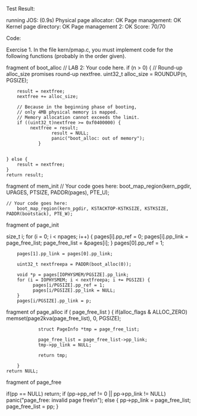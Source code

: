 Test Result:

running JOS: (0.9s) 
  Physical page allocator: OK 
  Page management: OK 
  Kernel page directory: OK 
  Page management 2: OK 
Score: 70/70

Code:

Exercise 1. In the file kern/pmap.c, you must implement code for the following functions (probably in the order given).

fragment of boot_alloc
// LAB 2: Your code here.
        if (n > 0) {
		// Round-up alloc_size promises round-up nextfree.
		uint32_t alloc_size = ROUNDUP(n, PGSIZE);

		result = nextfree;
		nextfree += alloc_size;

		// Because in the beginning phase of booting,
		// only 4MB physical memory is mapped.
		// Memory allocation cannot exceeds the limit.
		if ((uint32_t)nextfree >= 0xf0400000) {
		     nextfree = result;
                     result = NULL;
                     panic("boot_alloc: out of memory");
                }

        
	} else {
		result = nextfree;
	}
	return result;
	
fragment of mem_init
// Your code goes here:
        boot_map_region(kern_pgdir, UPAGES, PTSIZE, PADDR(pages), PTE_U);
 
	// Your code goes here:
        boot_map_region(kern_pgdir, KSTACKTOP-KSTKSIZE, KSTKSIZE, PADDR(bootstack), PTE_W);

fragment of page_init

size_t i;
	for (i = 0; i < npages; i++) {
		pages[i].pp_ref = 0;
		pages[i].pp_link = page_free_list;
		page_free_list = &pages[i];
	}
        pages[0].pp_ref = 1;
  
        pages[1].pp_link = pages[0].pp_link;
        
        uint32_t nextfreepa = PADDR(boot_alloc(0)); 
        
        void *p = pages[IOPHYSMEM/PGSIZE].pp_link;
        for (i = IOPHYSMEM; i < nextfreepa; i += PGSIZE) { 
              pages[i/PGSIZE].pp_ref = 1;  
              pages[i/PGSIZE].pp_link = NULL;     
        }      
        pages[i/PGSIZE].pp_link = p;

fragment of page_alloc
 if ( page_free_list ) {
            if(alloc_flags & ALLOC_ZERO) 
                memset(page2kva(page_free_list), 0, PGSIZE);
               
                struct PageInfo *tmp = page_free_list;
                 
                page_free_list = page_free_list->pp_link;
                tmp->pp_link = NULL;
                      
                return tmp; 
            
        }
	return NULL;
	
fragment of page_free

   if(pp == NULL) return;
        if (pp->pp_ref != 0 || pp->pp_link != NULL)
            panic("page_free: invalid page free\n");
        else {
            pp->pp_link = page_free_list;
            page_free_list = pp;
        }

